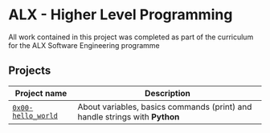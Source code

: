 # ALX -  Higher Level Programming

All work contained in this project was completed as part of the curriculum for the ALX Software Engineering  programme

## Projects
Project name | Description |
| ------------ | ----------- |
| [`0x00-hello_world`](https://github.com/Joumanasalahedin/alx-higher_level_programming) | About variables, basics commands (print) and handle strings with **Python** |
